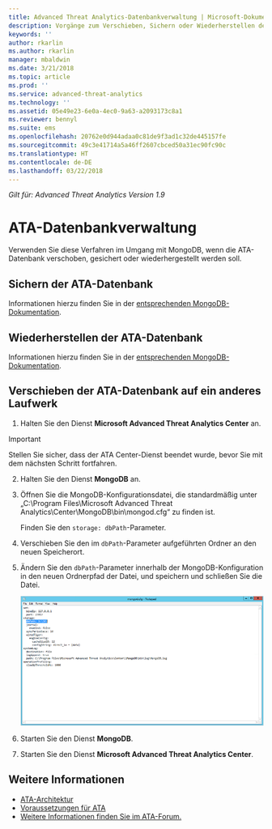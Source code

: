 ```yaml
---
title: Advanced Threat Analytics-Datenbankverwaltung | Microsoft-Dokumentation
description: Vorgänge zum Verschieben, Sichern oder Wiederherstellen der ATA-Datenbank.
keywords: ''
author: rkarlin
ms.author: rkarlin
manager: mbaldwin
ms.date: 3/21/2018
ms.topic: article
ms.prod: ''
ms.service: advanced-threat-analytics
ms.technology: ''
ms.assetid: 05e49e23-6e0a-4ec0-9a63-a2093173c8a1
ms.reviewer: bennyl
ms.suite: ems
ms.openlocfilehash: 20762e0d944adaa0c81de9f3ad1c32de445157fe
ms.sourcegitcommit: 49c3e41714a5a46ff2607cbced50a31ec90fc90c
ms.translationtype: HT
ms.contentlocale: de-DE
ms.lasthandoff: 03/22/2018
---
```

*Gilt für: Advanced Threat Analytics Version 1.9*



# <a name="ata-database-management"></a>ATA-Datenbankverwaltung
Verwenden Sie diese Verfahren im Umgang mit MongoDB, wenn die ATA-Datenbank verschoben, gesichert oder wiederhergestellt werden soll.

## <a name="backing-up-the-ata-database"></a>Sichern der ATA-Datenbank
Informationen hierzu finden Sie in der [entsprechenden MongoDB-Dokumentation](http://docs.mongodb.org/manual/administration/backup/).

## <a name="restoring-the-ata-database"></a>Wiederherstellen der ATA-Datenbank
Informationen hierzu finden Sie in der [entsprechenden MongoDB-Dokumentation](http://docs.mongodb.org/manual/administration/backup/).

## <a name="moving-the-ata-database-to-another-drive"></a>Verschieben der ATA-Datenbank auf ein anderes Laufwerk

1.  Halten Sie den Dienst **Microsoft Advanced Threat Analytics Center** an.
> [!Important] 
> Stellen Sie sicher, dass der ATA Center-Dienst beendet wurde, bevor Sie mit dem nächsten Schritt fortfahren.

2.  Halten Sie den Dienst **MongoDB** an.

3.  Öffnen Sie die MongoDB-Konfigurationsdatei, die standardmäßig unter „C:\Program Files\Microsoft Advanced Threat Analytics\Center\MongoDB\bin\mongod.cfg“ zu finden ist.

    Finden Sie den `storage: dbPath`-Parameter.

4.  Verschieben Sie den im `dbPath`-Parameter aufgeführten Ordner an den neuen Speicherort.

5.  Ändern Sie den `dbPath`-Parameter innerhalb der MongoDB-Konfiguration in den neuen Ordnerpfad der Datei, und speichern und schließen Sie die Datei.

    ![Ändern des MongoDB-Konfigurationsimages](media/ATA-mongoDB-moveDB.png)

6.  Starten Sie den Dienst **MongoDB**.

7. Starten Sie den Dienst **Microsoft Advanced Threat Analytics Center**.

## <a name="see-also"></a>Weitere Informationen
- [ATA-Architektur](ata-architecture.md)
- [Voraussetzungen für ATA](ata-prerequisites.md)
- [Weitere Informationen finden Sie im ATA-Forum.](https://social.technet.microsoft.com/Forums/security/home?forum=mata)

